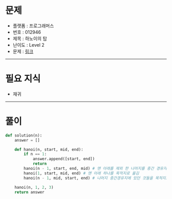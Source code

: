 # 문제
- 플랫폼 : 프로그래머스
- 번호 : 012946
- 제목 : 하노이의 탑
- 난이도 : Level 2
- 문제 : <a href="https://school.programmers.co.kr/learn/courses/30/lessons/12946" target="_blank">링크</a>

---

# 필요 지식
- 재귀

---

# 풀이
```python
def solution(n):
    answer = []

    def hanoi(n, start, mid, end):
        if n == 1:
            answer.append([start, end])
            return
        hanoi(n - 1, start, end, mid) # 맨 아래를 제외 한 나머지를 중간 경유지로 옮김
        hanoi(1, start, mid, end) # 맨 아래 하나를 목적지로 옮김
        hanoi(n - 1, mid, start, end) # 나머지 중간경유지에 있던 것들을 목적지로 옮김

    hanoi(n, 1, 2, 3)
    return answer
```
